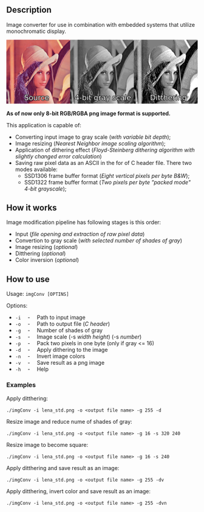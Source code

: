 ## Description
Image converter for use in combination with embedded systems that utilize monochromatic display.

![results.png](results.png)

__As of now only 8-bit RGB/RGBA png image format is supported.__

This application is capable of:
- Converting input image to gray scale (_with variable bit depth_);
- Image resizing (_Nearest Neighbor image scaling algorithm_);
- Application of dithering effect (_Floyd-Steinberg dithering algorithm with slightly changed error calculation_)
- Saving raw pixel data as an ASCII in the for of C header file. There two modes available:
	- SSD1306 frame buffer format (_Eight vertical pixels per byte B&W_);
	- SSD1322 frame buffer format (_Two pixels per byte "packed mode" 4-bit grayscale_);

## How it works

Image modification pipeline has following stages is this order:
- Input (_file opening and extraction of raw pixel data_)
- Convertion to gray scale (_with selected number of shades of gray_)
- Image resizing (_optional_)
- Ditthering (_optional_)
- Color inversion (_optional_)

## How to use
Usage: `imgConv [OPTINS]`

Options:
- `-i`    &emsp;-    &emsp;Path to input image
- `-o`    &emsp;-    &emsp;Path to output file (_C header_)
- `-g`    &emsp;-    &emsp;Number of shades of gray
- `-s`    &emsp;-    &emsp;Image scale (-s _width height_) (-s _number_)
- `-p`    &emsp;-    &emsp;Pack two pixels in one byte (only if gray <= 16)
- `-d`    &emsp;-    &emsp;Apply dithering to the image
- `-n`    &emsp;-    &emsp;Invert image colors
- `-v`    &emsp;-    &emsp;Save result as a png image
- `-h`    &emsp;-    &emsp;Help

### Examples
Apply ditthering:
```shell
./imgConv -i lena_std.png -o <output file name> -g 255 -d
```

Resize image and reduce nume of shades of gray:
```shell
./imgConv -i lena_std.png -o <output file name> -g 16 -s 320 240
```

Resize image to become square:
```shell
./imgConv -i lena_std.png -o <output file name> -g 16 -s 240
```

Apply ditthering and save result as an image:
```shell
./imgConv -i lena_std.png -o <output file name> -g 255 -dv
```

Apply ditthering, invert color and save result as an image:
```shell
./imgConv -i lena_std.png -o <output file name> -g 255 -dvn
```